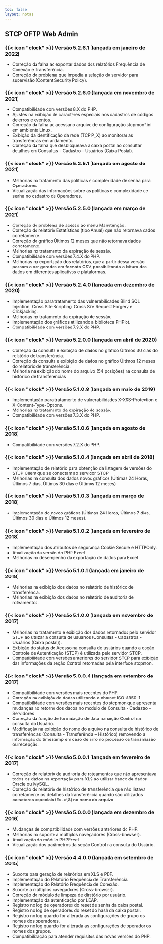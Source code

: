 ```yaml
---
toc: false
layout: notas
---
```

## STCP OFTP Web Admin

### {{< icon "clock" >}} Versão 5.2.6.1 (lançada em janeiro de 2022)

- Correção da falha ao exportar dados dos relatórios Frequência de Conexão e Transferência.
- Correção do problema que impedia a seleção do servidor para supervisão (Content Security Policy).

### {{< icon "clock" >}} Versão 5.2.6.0 (lançada em novembro de 2021)

- Compatibilidade com versões 8.X do PHP.
- Ajustes na exibição de caracteres especiais nos cadastros de códigos de erros e eventos.
- Correção da falha ao acessar o arquivo de configuração stcpmon\*.ini em ambiente Linux.
- Exibição da identificação da rede (TCPIP_X) ao monitorar as transferências em andamento.
- Correção da falha que desbloqueava a caixa postal ao consultar detalhes em Consultas - Cadastro - Usuários (Caixa Postal).

### {{< icon "clock" >}} Versão 5.2.5.1 (lançada em agosto de 2021)

- Melhorias no tratamento das políticas e complexidade de senha para Operadores.
- Visualização das informações sobre as políticas e complexidade de senha no cadastro de Operadores.

### {{< icon "clock" >}} Versão 5.2.5.0 (lançada em março de 2021)

- Correção do problema de acesso ao menu Manutenção.
- Correção do relatório Estatísticas (tipo Anual) que não retornava dados corretamente.
- Correção do gráfico Últimos 12 meses que não retornava dados corretamente.
- Melhorias no tratamento da expiração de sessão.
- Compatibilidade com versões 7.4.X do PHP.
- Melhorias na exportação dos relatórios, que a partir dessa versão passam a ser gerados em formato CSV, possibilitando a leitura dos dados em diferentes aplicativos e plataformas.

### {{< icon "clock" >}} Versão 5.2.4.0 (lançada em dezembro de 2020)

- Implementação para tratamento das vulnerabilidades Blind SQL Injection, Cross Site Scripting, Cross Site Request Forgery e Clickjacking.
- Melhorias no tratamento da expiração de sessão.
- Implementação dos gráficos utilizando a biblioteca PHPlot.
- Compatibilidade com versões 7.3.X do PHP.

### {{< icon "clock" >}} Versão 5.2.0.0 (lançada em abril de 2020)

- Correção da consulta e exibição de dados no gráfico Últimos 30 dias do relatório de transferência.
- Correção da consulta e exibição de dados no gráfico Últimos 12 meses do relatório de transferência.
- Melhoria na exibição do nome do arquivo (54 posições) na consulta de histórico de transferências

### {{< icon "clock" >}} Versão 5.1.0.8 (lançada em maio de 2019)

- Implementação para tratamento de vulnerabilidades X-XSS-Protection e X-Content-Type-Options.
- Melhorias no tratamento da expiração de sessão.
- Compatibilidade com versões 7.3.X do PHP.

### {{< icon "clock" >}} Versão 5.1.0.6 (lançada em agosto de 2018)

- Compatibilidade com versões 7.2.X do PHP.

### {{< icon "clock" >}} Versão 5.1.0.4 (lançada em abril de 2018)

- Implementação de relatório para obtenção da listagem de versões do STCP Client que se conectam ao
  servidor STCP.
- Melhorias na consulta dos dados novos gráficos (Últimas 24 Horas, Últimos 7 dias, Últimos 30 dias e Últimos 12 meses)

### {{< icon "clock" >}} Versão 5.1.0.3 (lançada em março de 2018)

- Implementação de novos gráficos (Últimas 24 Horas, Últimos 7 dias, Últimos 30 dias e Últimos 12 meses).

### {{< icon "clock" >}} Versão 5.1.0.2 (lançada em fevereiro de 2018)

- Implementação dos atributos de segurança Cookie Secure e HTTPOnly.
- Atualização da versão do PHP Excel.
- Melhorias no desempenho da exportação de dados para Excel

### {{< icon "clock" >}} Versão 5.1.0.1 (lançada em janeiro de 2018)

- Melhorias na exibição dos dados no relatório de histórico de transferência.
- Melhorias na exibição dos dados no relatório de auditoria de roteamentos.

### {{< icon "clock" >}} Versão 5.1.0.0 (lançada em novembro de 2017)

- Melhorias no tratamento e exibição dos dados retornados pelo servidor STCP ao utilizar a consulta de usuários (Consultas - Cadastros - Usuários (Caixa postal)).
- Exibição do status de Acesso na consulta de usuários quando a opção Controle de Autenticação (STCP) é utilizada pelo servidor STCP.
- Compatibilidade com versões anteriores do servidor STCP para exibição das informações da seção Control retornadas pela interface stcpmon.

### {{< icon "clock" >}} Versão 5.0.0.4 (lançada em setembro de 2017)

- Compatibilidade com versões mais recentes do PHP.
- Correção na exibição de dados utilizando o charset ISO-8859-1
- Compatibilidade com versões mais recentes do stcpmon que apresenta mudanças no retorno dos dados no modulo de Consulta - Cadastro - Servidores
- Correção da função de formatação de data na seção Control na consulta do Usuário.
- Modificação na exibição do nome do arquivo na consulta de histórico de transferências (Consulta - Transferência – Histórico) removendo a informação do timestamp em caso de erro no processo de transmissão ou recepção.

### {{< icon "clock" >}} Versão 5.0.0.1 (lançada em fevereiro de 2017)

- Correção do relatório de auditoria de roteamentos que não apresentava todos os dados na exportação para XLS ao utilizar banco de dados Oracle ou MySQL.
- Correção do relatório de histórico de transferência que não listava corretamente os detalhes da transferência quando são utilizados caracteres especiais (Ex. #,&) no nome do arquivo

### {{< icon "clock" >}} Versão 5.0.0.0 (lançada em dezembro de 2016)

- Mudanças de compatibilidade com versões anteriores do PHP.
- Melhorias no suporte a múltiplos navegadores (Cross-browser).
- Atualização do módulo PHPExcel.
- Visualização dos parâmetros da seção Control na consulta do Usuário.

### {{< icon "clock" >}} Versão 4.4.0.0 (lançada em setembro de 2015)

- Suporte para geração de relatórios em XLS e PDF.
- Implementação do Relatório Frequência de Transferência.
- Implementação do Relatório Frequência de Conexão.
- Suporte a múltiplos navegadores (Cross-browser).
- Correção do módulo de limpeza de diretório por usuário.
- Implementação da autenticação por LDAP.
- Registro no log de operadores do reset de senha da caixa postal.
- Registro no log de operadores do reset do hash da caixa postal.
- Registro no log quando for alterada as configurações de grupo os nomes dos operadores.
- Registro no log quando for alterada as configurações de operador os nomes dos grupos.
- Compatibilização para atender requisitos das novas versões do PHP.
